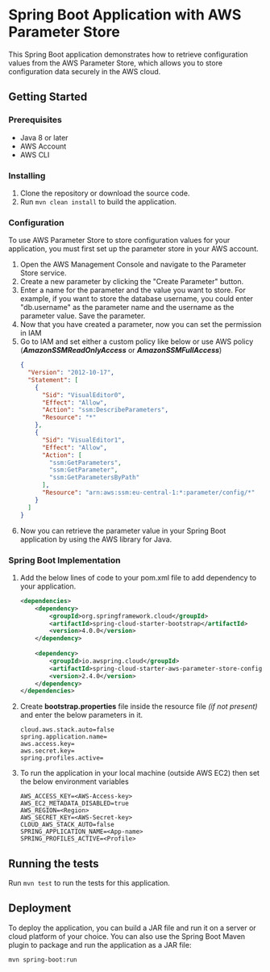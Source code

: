 # Spring Boot Application with AWS Parameter Store

This Spring Boot application demonstrates how to retrieve configuration values from the AWS Parameter Store, which allows you to store configuration data securely in the AWS cloud.

## Getting Started
### Prerequisites
* Java 8 or later
* AWS Account
* AWS CLI

### Installing
1. Clone the repository or download the source code.
2. Run `mvn clean install` to build the application.

### Configuration
To use AWS Parameter Store to store configuration values for your application, you must first set up the parameter store in your AWS account.

1. Open the AWS Management Console and navigate to the Parameter Store service.
2. Create a new parameter by clicking the "Create Parameter" button.
3. Enter a name for the parameter and the value you want to store. For example, if you want to store the database username, you could enter "db.username" as the parameter name and the username as the parameter value.
Save the parameter.
4. Now that you have created a parameter, now you can set the permission in IAM
5. Go to IAM and set either a custom policy like below or use AWS policy (***AmazonSSMReadOnlyAccess*** or
   ***AmazonSSMFullAccess***)
    ```JSON
    {
      "Version": "2012-10-17",
      "Statement": [
        {
          "Sid": "VisualEditor0",
          "Effect": "Allow",
          "Action": "ssm:DescribeParameters",
          "Resource": "*"
        },
        {
          "Sid": "VisualEditor1",
          "Effect": "Allow",
          "Action": [
            "ssm:GetParameters",
            "ssm:GetParameter",
            "ssm:GetParametersByPath"
          ],
          "Resource": "arn:aws:ssm:eu-central-1:*:parameter/config/*"
        }
      ]
    }
    ```
6. Now you can retrieve the parameter value in your Spring Boot application by using the AWS library for Java.


### Spring Boot Implementation
1. Add the below lines of code to your pom.xml file to add dependency to your application.
    ```xml
    <dependencies>
        <dependency>
            <groupId>org.springframework.cloud</groupId>
            <artifactId>spring-cloud-starter-bootstrap</artifactId>
            <version>4.0.0</version>
        </dependency>
        
        <dependency>
            <groupId>io.awspring.cloud</groupId>
            <artifactId>spring-cloud-starter-aws-parameter-store-config</artifactId>
            <version>2.4.0</version>
        </dependency>
    </dependencies>
    ```
2. Create **bootstrap.properties** file inside the resource file *(if not present)* and enter the below parameters in it.
    ```text
    cloud.aws.stack.auto=false
    spring.application.name=
    aws.access.key=
    aws.secret.key=
    spring.profiles.active=
    ```
3. To run the application in your local machine (outside AWS EC2) then set the below environment variables
    ```text
    AWS_ACCESS_KEY=<AWS-Access-key>
    AWS_EC2_METADATA_DISABLED=true
    AWS_REGION=<Region>
    AWS_SECRET_KEY=<AWS-Secret-key>
    CLOUD_AWS_STACK_AUTO=false
    SPRING_APPLICATION_NAME=<App-name>
    SPRING_PROFILES_ACTIVE=<Profile>
    ```

## Running the tests
Run `mvn test` to run the tests for this application.

## Deployment
To deploy the application, you can build a JAR file and run it on a server or cloud platform of your choice. You can also use the Spring Boot Maven plugin to package and run the application as a JAR file:
```shell
mvn spring-boot:run
```